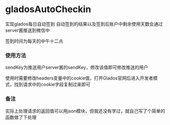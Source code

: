 # gladosAutoCheckin
实现glados每日自动签到
自动签到的结果以及签到后账户中剩余使用天数会通过server酱推送到微信中

签到时间为每天的中午十二点


### 使用方法
sendKey为推送用户server酱的sendKey，修改该值即可修改推送的用户

使用时需要修改headers变量中的cookie值，打开Glados官网后进入开发者模式，找到请求中的cookie字段复制过来即可

### 备注
实际上处理请求的返回值可以用json模块，但我还没有学过，就自己写了个简单的函数做了下处理
